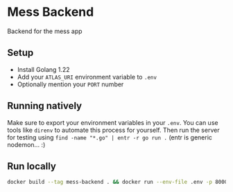 # Mess Backend
Backend for the mess app

## Setup
- Install Golang 1.22
- Add your `ATLAS_URI` environment variable to `.env`
- Optionally mention your `PORT` number
## Running natively
Make sure to export your environment variables in your `.env`. You can use tools like `direnv` to automate this process for yourself. Then run the server for testing using `find -name "*.go" | entr -r go run .`
(entr is generic nodemon... :)
## Run locally
```bash
docker build --tag mess-backend . && docker run --env-file .env -p 8000:8000 -dit mess-backend
```